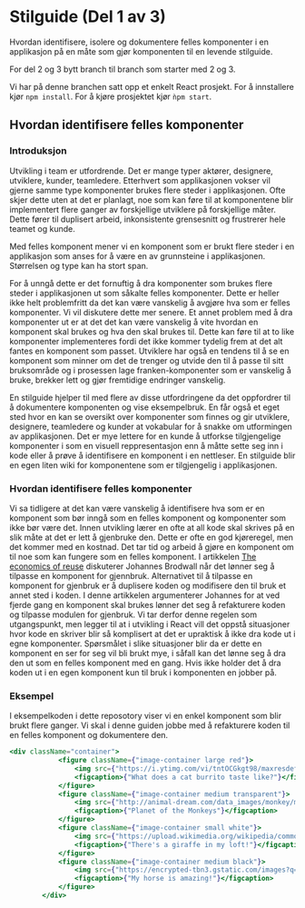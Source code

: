 # Stilguide (Del 1 av 3)
Hvordan identifisere, isolere og dokumentere felles komponenter i en applikasjon på en måte som gjør komponenten til en
levende stilguide.

For del 2 og 3 bytt branch til branch som starter med 2 og 3.

Vi har på denne branchen satt opp et enkelt React prosjekt. For å innstallere kjør ```npm install```. For å kjøre
prosjektet kjør ```ǹpm start```.

## Hvordan identifisere felles komponenter
### Introduksjon
Utvikling i team er utfordrende. Det er mange typer aktører, designere, utviklere, kunder, teamledere. Etterhvert som
applikasjonen vokser vil gjerne samme type komponenter brukes flere steder i applikasjonen. Ofte skjer dette uten at
det er planlagt, noe som kan føre til at komponentene blir implementert flere ganger av forskjellige utviklere på
forskjellige måter. Dette fører til duplisert arbeid, inkonsistente grensesnitt og frustrerer hele teamet og kunde.


Med felles komponent mener vi en komponent som er brukt flere steder i en applikasjon som anses for å være en av
grunnsteine i applikasjonen. Størrelsen og type kan ha stort span.

For å unngå dette er det fornuftig å dra komponenter som brukes flere steder i applikasjonen ut som såkalte felles
komponenter. Dette er heller ikke helt problemfritt da det kan være vanskelig å avgjøre hva som er felles komponenter.
Vi vil diskutere dette mer senere. Et annet problem med å dra komponenter ut er at det det kan være vanskelig å vite
hvordan en komponent skal brukes og hva den skal brukes til. Dette kan føre til at to like komponenter implementeres
fordi det ikke kommer tydelig frem at det alt fantes en komponent som passet. Utviklere har også en tendens til å se en
komponent som minner om det de trenger og utvide den til å passe til sitt bruksområde og i prosessen lage
franken-komponenter som er vanskelig å bruke, brekker lett og gjør fremtidige endringer vanskelig.

En stilguide hjelper til med flere av disse utfordringene da det oppfordrer til å dokumentere komponenten og vise
eksempelbruk. En får også et eget sted hvor en kan se oversikt over komponenter som finnes og gir utviklere, designere,
teamledere og kunder at vokabular for å snakke om utformingen av applikasjonen. Det er mye lettere for en kunde å
utforkse tilgjengelige komponenter i som en visuell reppresentasjon enn å måtte sette seg inn i kode eller å prøve å
identifisere en komponent i en nettleser. En stilguide blir en egen liten wiki for komponentene som er tilgjengelig i
applikasjonen.


### Hvordan identifisere felles komponenter
Vi sa tidligere at det kan være vanskelig å identifisere hva som er en komponent som bør inngå som en felles komponent
og komponenter som ikke bør være det. Innen utvikling lærer en ofte at all kode skal skrives på en slik måte at det er
lett å gjenbruke den. Dette er ofte en god kjøreregel, men det kommer med en kostnad. Det tar tid og arbeid å gjøre en
komponent om til noe som kan fungere som en felles komponent. I artikkelen [The economics of reuse][1] diskuterer
Johannes Brodwall når det lønner seg å tilpasse en komponent for gjennbruk. Alternativet til å tilpasse en komponent for
gjenbruk er å duplisere koden og modifisere den til bruk et annet sted i koden. I denne artikkelen argumenterer Johannes
for at ved fjerde gang en komponent skal brukes lønner det seg å refakturere koden og tilpasse modulen for gjenbruk.
Vi tar derfor denne regelen som utgangspunkt, men legger til at i utvikling i React vill det oppstå situasjoner hvor
kode en skriver blir så komplisert at det er upraktisk å ikke dra kode ut i egne komponenter. Spørsmålet i slike
situasjoner blir da er dette en komponent en ser for seg vil bli brukt mye, i såfall kan det lønne seg å dra den ut som
en felles komponent med en gang. Hvis ikke holder det å dra koden ut i en egen komponent kun til bruk i komponenten en
jobber på.

### Eksempel
I eksempelkoden i dette reposotory viser vi en enkel komponent som blir brukt flere ganger. Vi skal i denne guiden jobbe
med å refakturere koden til en felles komponent og dokumentere den.

```jsx
<div className="container">
            <figure className={"image-container large red"}>
                <img src={"https://i.ytimg.com/vi/tntOCGkgt98/maxresdefault.jpg"} alt={"Burrito cat"}/>
                <figcaption>{"What does a cat burrito taste like?"}</figcaption>
            </figure>
            <figure className={"image-container medium transparent"}>
                <img src={"http://animal-dream.com/data_images/monkey/monkey3.jpg"} alt={"Cute monkey"}/>
                <figcaption>{"Planet of the Monkeys"}</figcaption>
            </figure>
            <figure className={"image-container small white"}>
                <img src={"https://upload.wikimedia.org/wikipedia/commons/0/07/Giraffe08_-_melbourne_zoo.jpg"} alt={"Cute monkey"}/>
                <figcaption>{"There's a giraffe in my loft!"}</figcaption>
            </figure>
            <figure className={"image-container medium black"}>
                <img src={"https://encrypted-tbn3.gstatic.com/images?q=tbn:ANd9GcRToWlBIIT3JOGPvGMk7C7lseTY-GPI9tvK3tmeqHsvAVcI0r5lQw"} alt={"Cute monkey"}/>
                <figcaption>{"My horse is amazing!"}</figcaption>
            </figure>
        </div>
```


[1]: http://johannesbrodwall.com/2014/03/24/the-economics-of-reuse/
